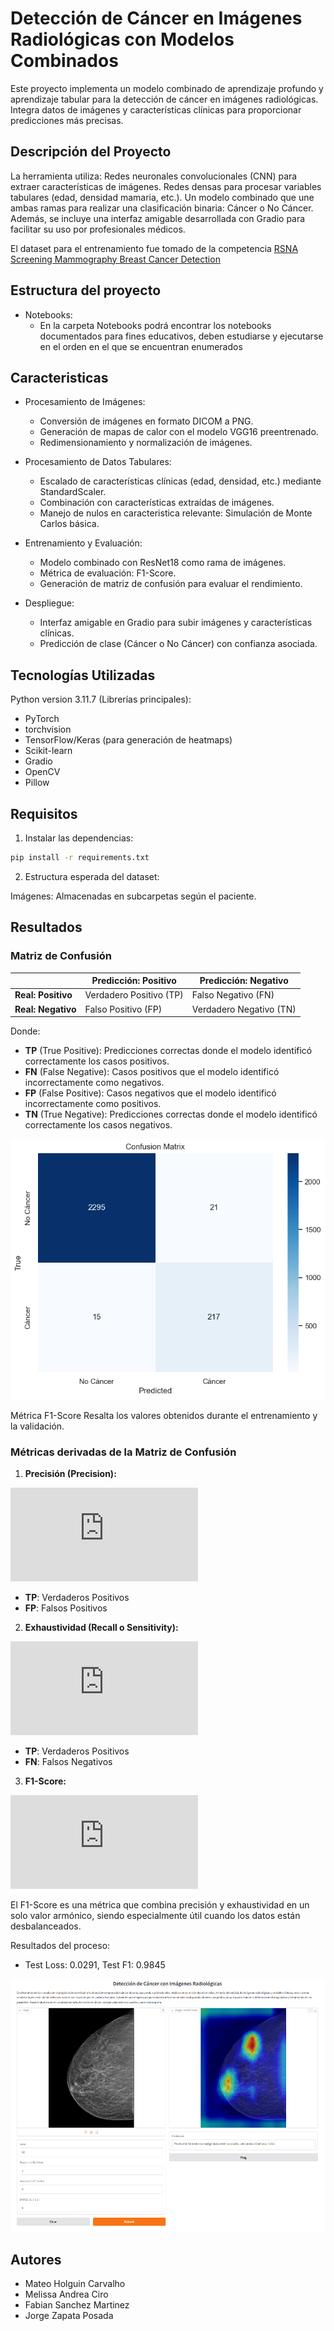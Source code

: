 # Detección de Cáncer en Imágenes Radiológicas con Modelos Combinados
Este proyecto implementa un modelo combinado de aprendizaje profundo y aprendizaje tabular para la detección de cáncer en imágenes radiológicas. Integra datos de imágenes y características clínicas para proporcionar predicciones más precisas.

## Descripción del Proyecto

La herramienta utiliza:
Redes neuronales convolucionales (CNN) para extraer características de imágenes.
Redes densas para procesar variables tabulares (edad, densidad mamaria, etc.).
Un modelo combinado que une ambas ramas para realizar una clasificación binaria: Cáncer o No Cáncer.
Además, se incluye una interfaz amigable desarrollada con Gradio para facilitar su uso por profesionales médicos.

El dataset para el entrenamiento fue tomado de la competencia [RSNA Screening Mammography Breast Cancer Detection](https://www.kaggle.com/competitions/rsna-breast-cancer-detection)

## Estructura del proyecto

* Notebooks:
    * En la carpeta Notebooks podrá encontrar los notebooks documentados para fines educativos, deben estudiarse y ejecutarse en el orden en el que se encuentran enumerados

## Caracteristicas

* Procesamiento de Imágenes:

    * Conversión de imágenes en formato DICOM a PNG.
    * Generación de mapas de calor con el modelo VGG16 preentrenado.
    * Redimensionamiento y normalización de imágenes.

* Procesamiento de Datos Tabulares:

    * Escalado de características clínicas (edad, densidad, etc.) mediante StandardScaler.
    * Combinación con características extraídas de imágenes.
    * Manejo de nulos en caracteristica relevante: Simulación de Monte Carlos básica.

* Entrenamiento y Evaluación:

    * Modelo combinado con ResNet18 como rama de imágenes.
    * Métrica de evaluación: F1-Score.
    * Generación de matriz de confusión para evaluar el rendimiento.

* Despliegue:

    * Interfaz amigable en Gradio para subir imágenes y características clínicas.
    * Predicción de clase (Cáncer o No Cáncer) con confianza asociada.

## Tecnologías Utilizadas

Python version 3.11.7 (Librerías principales):
* PyTorch
* torchvision
* TensorFlow/Keras (para generación de heatmaps)
* Scikit-learn
* Gradio
* OpenCV
* Pillow

## Requisitos

1. Instalar las dependencias:

```bash
pip install -r requirements.txt
```

2. Estructura esperada del dataset:

Imágenes: Almacenadas en subcarpetas según el paciente.

## Resultados
### Matriz de Confusión


|                  | Predicción: Positivo | Predicción: Negativo |
|------------------|-----------------------|-----------------------|
| **Real: Positivo** | Verdadero Positivo (TP) | Falso Negativo (FN)   |
| **Real: Negativo** | Falso Positivo (FP)     | Verdadero Negativo (TN) |

Donde:
- **TP** (True Positive): Predicciones correctas donde el modelo identificó correctamente los casos positivos.
- **FN** (False Negative): Casos positivos que el modelo identificó incorrectamente como negativos.
- **FP** (False Positive): Casos negativos que el modelo identificó incorrectamente como positivos.
- **TN** (True Negative): Predicciones correctas donde el modelo identificó correctamente los casos negativos.


![Matriz de confusion](https://github.com/melicirop/MCDA-Proyecto-20242-Deteccion_Cancer_Seno/blob/main/matriz_confusion.png)

Métrica F1-Score
Resalta los valores obtenidos durante el entrenamiento y la validación.

### Métricas derivadas de la Matriz de Confusión

1. **Precisión (Precision):**

![Precisión](https://latex.codecogs.com/png.latex?%5Ctext%7BPrecision%7D%20%3D%20%5Cfrac%7BTP%7D%7BTP%20&plus;%20FP%7D)

   - **TP**: Verdaderos Positivos
   - **FP**: Falsos Positivos


2. **Exhaustividad (Recall o Sensitivity):**

![Recall](https://latex.codecogs.com/png.latex?%5Ctext%7BRecall%7D%20%3D%20%5Cfrac%7BTP%7D%7BTP%20&plus;%20FN%7D)

   - **TP**: Verdaderos Positivos
   - **FN**: Falsos Negativos


3. **F1-Score:**

![F1-Score](https://latex.codecogs.com/png.latex?F1%20%3D%202%20%5Ctimes%20%5Cfrac%7B%5Ctext%7BPrecision%7D%20%5Ctimes%20%5Ctext%7BRecall%7D%7D%7B%5Ctext%7BPrecision%7D%20&plus;%20%5Ctext%7BRecall%7D%7D)

   El F1-Score es una métrica que combina precisión y exhaustividad en un solo valor armónico, siendo especialmente útil cuando los datos están desbalanceados.

Resultados del proceso:

* Test Loss: 0.0291, Test F1: 0.9845

![Despliegue en gradio](https://github.com/melicirop/MCDA-Proyecto-20242-Deteccion_Cancer_Seno/blob/main/Despliegue.png)

## Autores
* Mateo Holguin Carvalho
* Melissa Andrea Ciro
* Fabian Sanchez Martinez
* Jorge Zapata Posada